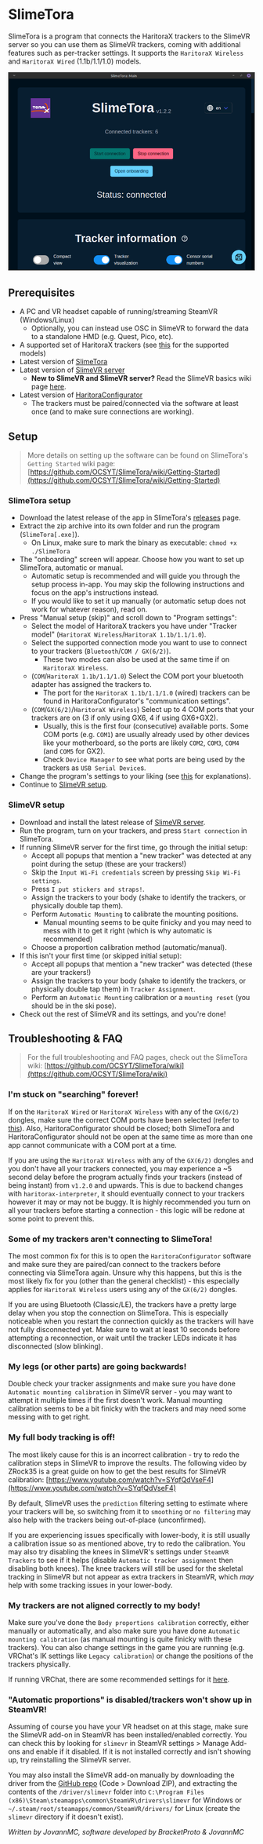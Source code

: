 # SlimeTora

SlimeTora is a program that connects the HaritoraX trackers to the SlimeVR server so you can use them as SlimeVR trackers, coming with additional features such as per-tracker settings. It supports the `HaritoraX Wireless` and `HaritoraX Wired` (1.1b/1.1/1.0) models.

![Screenshot of the app's main section showing the status and amount of trackers connected (6 trackers)](../assets/img/SlimeTora.png)

## Prerequisites

- A PC and VR headset capable of running/streaming SteamVR (Windows/Linux)
  - Optionally, you can instead use OSC in SlimeVR to forward the data to a standalone HMD (e.g. Quest, Pico, etc).
- A supported set of HaritoraX trackers (see [this](https://github.com/OCSYT/SlimeTora/wiki/FAQ#what-devices-are-supported) for the supported models)
- Latest version of [SlimeTora](https://github.com/OCSYT/SlimeTora/releases/latest)
- Latest version of [SlimeVR server](https://github.com/SlimeVR/SlimeVR-Server/releases/latest)
  - **New to SlimeVR and SlimeVR server?** Read the SlimeVR basics wiki page [here](https://github.com/OCSYT/SlimeTora/wiki/SlimeVR).
- Latest version of [HaritoraConfigurator](https://shop.shiftall.net/en-us/products/haritoraconfigurator-global)
  - The trackers must be paired/connected via the software at least once (and to make sure connections are working).

## Setup

> More details on setting up the software can be found on SlimeTora's `Getting Started` wiki page: [https://github.com/OCSYT/SlimeTora/wiki/Getting-Started](https://github.com/OCSYT/SlimeTora/wiki/Getting-Started)

### SlimeTora setup

- Download the latest release of the app in SlimeTora's [releases](https://github.com/OCSYT/SlimeTora/releases/latest) page.
- Extract the zip archive into its own folder and run the program (`SlimeTora[.exe]`).
  - On Linux, make sure to mark the binary as executable: `chmod +x ./SlimeTora`
- The "onboarding" screen will appear. Choose how you want to set up SlimeTora, automatic or manual.
  - Automatic setup is recommended and will guide you through the setup process in-app. You may skip the following instructions and focus on the app's instructions instead.
  - If you would like to set it up manually (or automatic setup does not work for whatever reason), read on.
- Press "Manual setup (skip)" and scroll down to "Program settings":
  - Select the model of HaritoraX trackers you have under "Tracker model" (`HaritoraX Wireless`/`HaritoraX 1.1b/1.1/1.0`).
  - Select the supported connection mode you want to use to connect to your trackers (`Bluetooth`/`COM / GX(6/2)`).
    - These two modes can also be used at the same time if on `HaritoraX Wireless`.
  - (`COM`/`HaritoraX 1.1b/1.1/1.0`) Select the COM port your bluetooth adapter has assigned the trackers to.
    - The port for the `HaritoraX 1.1b/1.1/1.0` (wired) trackers can be found in HaritoraConfigurator's "communication settings".
  - (`COM`/`GX(6/2)`/`HaritoraX Wireless`) Select up to 4 COM ports that your trackers are on (3 if only using GX6, 4 if using GX6+GX2).
    - Usually, this is the first four (consecutive) available ports. Some COM ports (e.g. `COM1`) are usually already used by other devices like your motherboard, so the ports are likely `COM2`, `COM3`, `COM4` (and `COM5` for GX2).
    - Check `Device Manager` to see what ports are being used by the trackers as `USB Serial Device`s.
- Change the program's settings to your liking (see [this](https://github.com/OCSYT/SlimeTora/wiki/Settings) for explanations).
- Continue to [SlimeVR setup](#slimevr-setup).

### SlimeVR setup

- Download and install the latest release of [SlimeVR server](https://github.com/SlimeVR/SlimeVR-Server/releases/latest).
- Run the program, turn on your trackers, and press `Start connection` in SlimeTora.
- If running SlimeVR server for the first time, go through the initial setup:
  - Accept all popups that mention a "new tracker" was detected at any point during the setup (these are your trackers!)
  - Skip the `Input Wi-Fi credentials` screen by pressing `Skip Wi-Fi settings`.
  - Press `I put stickers and straps!`.
  - Assign the trackers to your body (shake to identify the trackers, or physically double tap them).
  - Perform `Automatic Mounting` to calibrate the mounting positions.
    - Manual mounting seems to be quite finicky and you may need to mess with it to get it right (which is why automatic is recommended)
  - Choose a proportion calibration method (automatic/manual).
- If this isn't your first time (or skipped initial setup):
  - Accept all popups that mention a "new tracker" was detected (these are your trackers!)
  - Assign the trackers to your body (shake to identify the trackers, or physically double tap them) in `Tracker Assignment`.
  - Perform an `Automatic Mounting` calibration or a `mounting reset` (you should be in the ski pose).
- Check out the rest of SlimeVR and its settings, and you're done!

## Troubleshooting & FAQ

> For the full troubleshooting and FAQ pages, check out the SlimeTora wiki: [https://github.com/OCSYT/SlimeTora/wiki](https://github.com/OCSYT/SlimeTora/wiki)

### I'm stuck on "searching" forever!

If on the `HaritoraX Wired` or `HaritoraX Wireless` with any of the `GX(6/2)` dongles, make sure the correct COM ports have been selected (refer to [this](https://github.com/OCSYT/SlimeTora/wiki/Getting-Started)). Also, HaritoraConfigurator should be closed; both SlimeTora and HaritoraConfigurator should not be open at the same time as more than one app cannot communicate with a COM port at a time.

If you are using the `HaritoraX Wireless` with any of the `GX(6/2)` dongles and you don't have all your trackers connected, you may experience a ~5 second delay before the program actually finds your trackers (instead of being instant) from `v1.2.0` and upwards. This is due to backend changes with `haritorax-interpreter`, it should eventually connect to your trackers however it may or may not be buggy. It is highly recommended you turn on all your trackers before starting a connection - this logic will be redone at some point to prevent this.

### Some of my trackers aren't connecting to SlimeTora!

The most common fix for this is to open the `HaritoraConfigurator` software and make sure they are paired/can connect to the trackers before connecting via SlimeTora again. Unsure why this happens, but this is the most likely fix for you (other than the general checklist) - this especially applies for `HaritoraX Wireless` users using any of the `GX(6/2)` dongles.

If you are using Bluetooth (Classic/LE), the trackers have a pretty large delay when you stop the connection on SlimeTora. This is especially noticeable when you restart the connection quickly as the trackers will have not fully disconnected yet. Make sure to wait at least 10 seconds before attempting a reconnection, or wait until the tracker LEDs indicate it has disconnected (slow blinking).

### My legs (or other parts) are going backwards!

Double check your tracker assignments and make sure you have done `Automatic mounting calibration` in SlimeVR server - you may want to attempt it multiple times if the first doesn't work. Manual mounting calibration seems to be a bit finicky with the trackers and may need some messing with to get right.

### My full body tracking is off!

The most likely cause for this is an incorrect calibration - try to redo the calibration steps in SlimeVR to improve the results. The following video by ZRock35 is a great guide on how to get the best results for SlimeVR calibration: [https://www.youtube.com/watch?v=SYqfQdVseF4](https://www.youtube.com/watch?v=SYqfQdVseF4)

By default, SlimeVR uses the `prediction` filtering setting to estimate where your trackers will be, so switching from it to `smoothing` or `no filtering` may also help with the trackers being out-of-place (unconfirmed).

If you are experiencing issues specifically with lower-body, it is still usually a calibration issue so as mentioned above, try to redo the calibration. You may also try disabling the knees in SlimeVR's settings under `SteamVR Trackers` to see if it helps (disable `Automatic tracker assignment` then disabling both knees). The knee trackers will still be used for the skeletal tracking in SlimeVR but not appear as extra trackers in SteamVR, which _may_ help with some tracking issues in your lower-body.

### My trackers are not aligned correctly to my body!

Make sure you've done the `Body proportions calibration` correctly, either manually or automatically, and also make sure you have done `Automatic mounting calibration` (as manual mounting is quite finicky with these trackers). You can also change settings in the game you are running (e.g. VRChat's IK settings like `Legacy calibration`) or change the positions of the trackers physically.

If running VRChat, there are some recommended settings for it [here](./vrchat-config.md).

### "Automatic proportions" is disabled/trackers won't show up in SteamVR!

Assuming of course you have your VR headset on at this stage, make sure the SlimeVR add-on in SteamVR has been installed/enabled correctly. You can check this by looking for `slimevr` in SteamVR settings > Manage Add-ons and enable if it disabled. If it is not installed correctly and isn't showing up, try reinstalling the SlimeVR server.

You may also install the SlimeVR add-on manually by downloading the driver from the [GitHub repo](https://github.com/SlimeVR/SlimeVR-OpenVR-Driver/tree/main) (Code > Download ZIP), and extracting the contents of the `/driver/slimevr` folder into `C:\Program Files (x86)\Steam\steamapps\common\SteamVR\drivers\slimevr` for Windows or `~/.steam/root/steamapps/common/SteamVR/drivers/` for Linux (create the `slimevr` directory if it doesn't exist).

_Written by JovannMC, software developed by BracketProto & JovannMC_
